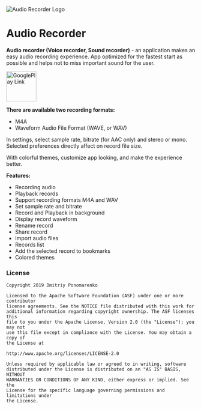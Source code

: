 
![Audio Recorder Logo](https://github.com/Dimowner/AudioRecorder/blob/master/app/src/releaseConfig/res/mipmap-xxxhdpi/audio_recorder_logo.png)

# Audio Recorder

<p><b>Audio recorder (Voice recorder, Sound recorder)</b> - an application makes an easy audio recording experience. 
App optimized for the fastest start as possible and helps not to miss important sound for the user.</p>

<a href='https://play.google.com/store/apps/details?id=com.dimowner.audiorecorder' target='_blank'><img height='80' style='border:0px;height:80px;' src='https://play.google.com/intl/en_us/badges/images/generic/en_badge_web_generic.png' border='0' alt='GooglePlay Link' /></a>

<b>There are available two recording formats:</b>
 - M4A
 - Waveform Audio File Format (WAVE, or WAV)

In settings, select sample rate, bitrate (for AAC only) and stereo or mono.
Selected preferences directly affect on record file size.

With colorful themes, customize app looking, and make the experience better.

<b>Features:</b>
- Recording audio
- Playback records
- Support recording formats M4A and WAV
- Set sample rate and bitrate
- Record and Playback in background
- Display record waveform
- Rename record
- Share record
- Import audio files
- Records list
- Add the selected record to bookmarks
- Colored themes

### License

```
Copyright 2019 Dmitriy Ponomarenko

Licensed to the Apache Software Foundation (ASF) under one or more contributor
license agreements. See the NOTICE file distributed with this work for
additional information regarding copyright ownership. The ASF licenses this
file to you under the Apache License, Version 2.0 (the "License"); you may not
use this file except in compliance with the License. You may obtain a copy of
the License at

http://www.apache.org/licenses/LICENSE-2.0

Unless required by applicable law or agreed to in writing, software
distributed under the License is distributed on an "AS IS" BASIS, WITHOUT
WARRANTIES OR CONDITIONS OF ANY KIND, either express or implied. See the
License for the specific language governing permissions and limitations under
the License.
```
